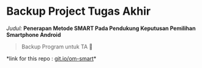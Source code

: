 # Backup Project Tugas Akhir

_Judul:_ __Penerapan Metode SMART Pada Pendukung Keputusan Pemilihan Smartphone Android__

> Backup Program untuk TA :rocket:

\*link for this repo : [git.io/om-smart](https://git.io/om-smart)\*
